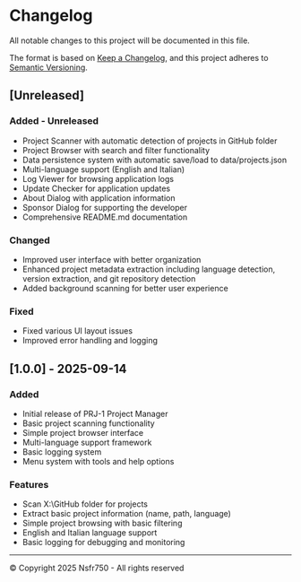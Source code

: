 # Changelog

All notable changes to this project will be documented in this file.

The format is based on [Keep a Changelog](https://keepachangelog.com/en/1.0.0/),
and this project adheres to [Semantic Versioning](https://semver.org/spec/v2.0.0.html).

## [Unreleased]

### Added - Unreleased

- Project Scanner with automatic detection of projects in GitHub folder
- Project Browser with search and filter functionality
- Data persistence system with automatic save/load to data/projects.json
- Multi-language support (English and Italian)
- Log Viewer for browsing application logs
- Update Checker for application updates
- About Dialog with application information
- Sponsor Dialog for supporting the developer
- Comprehensive README.md documentation

### Changed

- Improved user interface with better organization
- Enhanced project metadata extraction including language detection, version extraction, and git repository detection
- Added background scanning for better user experience

### Fixed

- Fixed various UI layout issues
- Improved error handling and logging

## [1.0.0] - 2025-09-14

### Added

- Initial release of PRJ-1 Project Manager
- Basic project scanning functionality
- Simple project browser interface
- Multi-language support framework
- Basic logging system
- Menu system with tools and help options

### Features

- Scan X:\GitHub folder for projects
- Extract basic project information (name, path, language)
- Simple project browsing with basic filtering
- English and Italian language support
- Basic logging for debugging and monitoring

---

© Copyright 2025 Nsfr750 - All rights reserved
